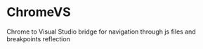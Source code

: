 ChromeVS
========

Chrome to Visual Studio bridge for navigation through js files and breakpoints reflection